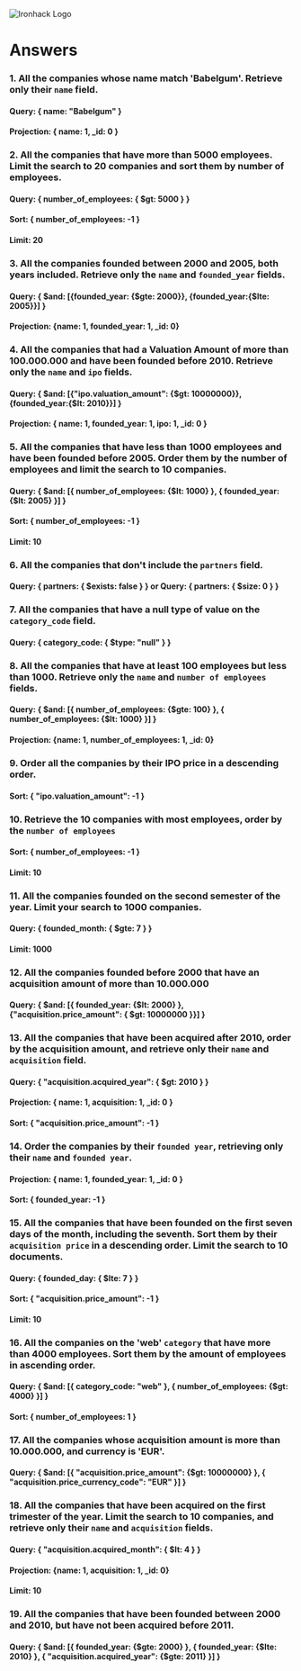 ![Ironhack Logo](https://i.imgur.com/1QgrNNw.png)

# Answers

### 1. All the companies whose name match 'Babelgum'. Retrieve only their `name` field.

#### Query: { name: "Babelgum" }
#### Projection: { name: 1, _id: 0 }

### 2. All the companies that have more than 5000 employees. Limit the search to 20 companies and sort them by **number of employees**.

<!-- Your Code Goes Here -->
#### Query: { number_of_employees: { $gt: 5000 } }
#### Sort: { number_of_employees: -1 }
#### Limit: 20

### 3. All the companies founded between 2000 and 2005, both years included. Retrieve only the `name` and `founded_year` fields.

<!-- Your Code Goes Here -->
#### Query: { $and: [{founded_year: {$gte: 2000}}, {founded_year:{$lte: 2005}}] }
#### Projection: {name: 1, founded_year: 1, _id: 0}

### 4. All the companies that had a Valuation Amount of more than 100.000.000 and have been founded before 2010. Retrieve only the `name` and `ipo` fields.

<!-- Your Code Goes Here -->
#### Query: { $and: [{"ipo.valuation_amount": {$gt: 10000000}}, {founded_year:{$lt: 2010}}] }
#### Projection: { name: 1, founded_year: 1, ipo: 1, _id: 0 }

### 5. All the companies that have less than 1000 employees and have been founded before 2005. Order them by the number of employees and limit the search to 10 companies.

<!-- Your Code Goes Here -->
#### Query: { $and: [{ number_of_employees: {$lt: 1000} }, { founded_year: {$lt: 2005} }] }
#### Sort: { number_of_employees: -1 }
#### Limit: 10

### 6. All the companies that don't include the `partners` field.

<!-- Your Code Goes Here -->
#### Query: { partners: { $exists: false } } or Query: { partners: { $size: 0 } }

### 7. All the companies that have a null type of value on the `category_code` field.

<!-- Your Code Goes Here -->
#### Query: { category_code: { $type: "null" } }

### 8. All the companies that have at least 100 employees but less than 1000. Retrieve only the `name` and `number of employees` fields.

<!-- Your Code Goes Here -->
#### Query: { $and: [{ number_of_employees: {$gte: 100} }, { number_of_employees: {$lt: 1000} }] }
#### Projection: {name: 1, number_of_employees: 1, _id: 0}

### 9. Order all the companies by their IPO price in a descending order.

<!-- Your Code Goes Here -->
#### Sort: { "ipo.valuation_amount": -1 }

### 10. Retrieve the 10 companies with most employees, order by the `number of employees`

<!-- Your Code Goes Here -->
#### Sort: { number_of_employees: -1 }
#### Limit: 10

### 11. All the companies founded on the second semester of the year. Limit your search to 1000 companies.

<!-- Your Code Goes Here -->
#### Query: { founded_month: { $gte: 7 } }
#### Limit: 1000

### 12. All the companies founded before 2000 that have an acquisition amount of more than 10.000.000

<!-- Your Code Goes Here -->
#### Query: { $and: [{ founded_year: {$lt: 2000} }, {"acquisition.price_amount": { $gt: 10000000 }}] }

### 13. All the companies that have been acquired after 2010, order by the acquisition amount, and retrieve only their `name` and `acquisition` field.

<!-- Your Code Goes Here -->
#### Query: { "acquisition.acquired_year": { $gt: 2010 } }
#### Projection: { name: 1, acquisition: 1, _id: 0 }
#### Sort: { "acquisition.price_amount": -1 }

### 14. Order the companies by their `founded year`, retrieving only their `name` and `founded year`.

<!-- Your Code Goes Here -->
#### Projection: { name: 1, founded_year: 1, _id: 0 }
#### Sort: { founded_year: -1 }


### 15. All the companies that have been founded on the first seven days of the month, including the seventh. Sort them by their `acquisition price` in a descending order. Limit the search to 10 documents.

<!-- Your Code Goes Here -->
#### Query: { founded_day: { $lte: 7 } }
#### Sort: { "acquisition.price_amount": -1 }
#### Limit: 10


### 16. All the companies on the 'web' `category` that have more than 4000 employees. Sort them by the amount of employees in ascending order.

<!-- Your Code Goes Here -->
#### Query: { $and: [{ category_code: "web" }, { number_of_employees: {$gt: 4000} }] }
#### Sort: { number_of_employees: 1 }


### 17. All the companies whose acquisition amount is more than 10.000.000, and currency is 'EUR'.

<!-- Your Code Goes Here -->
#### Query: { $and: [{ "acquisition.price_amount": {$gt: 10000000} }, { "acquisition.price_currency_code": "EUR" }] }


### 18. All the companies that have been acquired on the first trimester of the year. Limit the search to 10 companies, and retrieve only their `name` and `acquisition` fields.

<!-- Your Code Goes Here -->
#### Query: { "acquisition.acquired_month": { $lt: 4 } }
#### Projection: {name: 1, acquisition: 1, _id: 0}
#### Limit: 10


### 19. All the companies that have been founded between 2000 and 2010, but have not been acquired before 2011.

<!-- Your Code Goes Here -->
#### Query: { $and: [{ founded_year: {$gte: 2000} }, { founded_year: {$lte: 2010} }, { "acquisition.acquired_year": {$gte: 2011} }] }